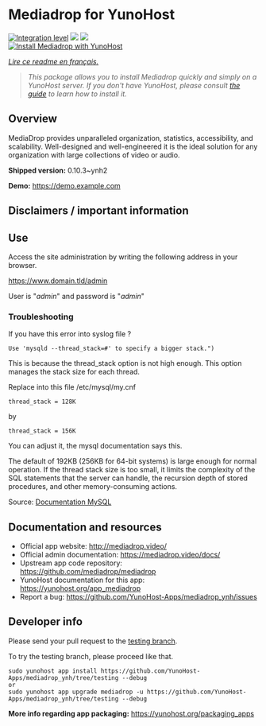 <!--
N.B.: This README was automatically generated by https://github.com/YunoHost/apps/tree/master/tools/README-generator
It shall NOT be edited by hand.
-->

# Mediadrop for YunoHost

[![Integration level](https://dash.yunohost.org/integration/mediadrop.svg)](https://dash.yunohost.org/appci/app/mediadrop) ![](https://ci-apps.yunohost.org/ci/badges/mediadrop.status.svg) ![](https://ci-apps.yunohost.org/ci/badges/mediadrop.maintain.svg)  
[![Install Mediadrop with YunoHost](https://install-app.yunohost.org/install-with-yunohost.svg)](https://install-app.yunohost.org/?app=mediadrop)

*[Lire ce readme en français.](./README_fr.md)*

> *This package allows you to install Mediadrop quickly and simply on a YunoHost server.
If you don't have YunoHost, please consult [the guide](https://yunohost.org/#/install) to learn how to install it.*

## Overview

MediaDrop provides unparalleled organization, statistics, accessibility, and scalability. Well-designed and well-engineered it is the ideal solution for any organization with large collections of video or audio.


**Shipped version:** 0.10.3~ynh2

**Demo:** https://demo.example.com

## Disclaimers / important information

## Use

Access the site administration by writing the following address in your browser.

https://www.domain.tld/admin

User is "*admin*" and password is "*admin*"

### Troubleshooting

If you have this error into syslog file ?

`Use 'mysqld --thread_stack=#' to specify a bigger stack.")`

This is because the thread_stack option is not high enough. This option manages the stack size for each thread.

Replace into this file /etc/mysql/my.cnf

`thread_stack = 128K`

by

`thread_stack = 156K`

You can adjust it, the mysql documentation says this.

The default of 192KB (256KB for 64-bit systems) is large enough for normal operation. If the thread stack size is too small, it limits the complexity of the SQL statements that the server can handle, the recursion depth of stored procedures, and other memory-consuming actions.

Source: [Documentation MySQL](https://dev.mysql.com/doc/refman/5.7/en/server-system-variables.html#sysvar_thread_stack)

## Documentation and resources

* Official app website: http://mediadrop.video/
* Official admin documentation: https://mediadrop.video/docs/
* Upstream app code repository: https://github.com/mediadrop/mediadrop
* YunoHost documentation for this app: https://yunohost.org/app_mediadrop
* Report a bug: https://github.com/YunoHost-Apps/mediadrop_ynh/issues

## Developer info

Please send your pull request to the [testing branch](https://github.com/YunoHost-Apps/mediadrop_ynh/tree/testing).

To try the testing branch, please proceed like that.
```
sudo yunohost app install https://github.com/YunoHost-Apps/mediadrop_ynh/tree/testing --debug
or
sudo yunohost app upgrade mediadrop -u https://github.com/YunoHost-Apps/mediadrop_ynh/tree/testing --debug
```

**More info regarding app packaging:** https://yunohost.org/packaging_apps